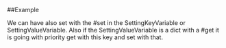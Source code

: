 
<!---
FrozenIsBool True
-->

##Example

We can have also set with the #set in the SettingKeyVariable or SettingValueVariable.
Also if the SettingValueVariable is a dict with a #get it is going with priority get
with this key and set with that.
